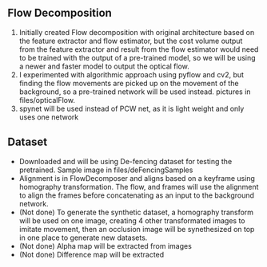 ## Flow Decomposition
1. Initially created Flow decomposition with original architecture based on the feature extractor and 
flow estimator, but the cost volume output from the feature extractor and result from the flow estimator would
need to be trained with the output of a pre-trained model, so we will be using a newer and faster model to output 
the optical flow. 
2. I experimented with algorithmic approach using pyflow and cv2, but finding the flow movements are picked up
on the movement of the background, so a pre-trained network will be used instead. pictures in files/opticalFlow.
3. spynet will be used instead of PCW net, as it is light weight and only uses one network

## Dataset
- Downloaded and will be using De-fencing dataset for testing the pretrained. Sample image in 
files/deFencingSamples
- Alignment is in FlowDecomposer and aligns based on a keyframe using homography transformation.
The flow, and frames will use the alignment to align the frames before concatenating as an input to the background 
network.
- (Not done) To generate the synthetic dataset, a homography transform will be used on one image,
creating 4 other transformated images to imitate movement, then an occlusion image will be synethesized
on top in one place to generate new datasets.
- (Not done) Alpha map will be extracted from images
- (Not done) Difference map will be extracted

